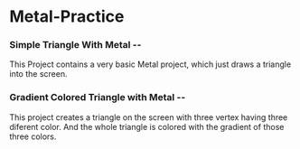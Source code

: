 # Metal-Practice
### Simple Triangle With Metal --
This Project contains a very basic Metal project, which just draws a triangle into the screen.

### Gradient Colored Triangle with Metal --
This project creates a triangle on the screen with three vertex having three diferent color. And the whole triangle is colored with the gradient of those three colors.
